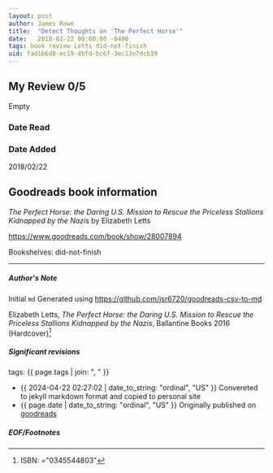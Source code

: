 ```yaml
---
layout: post
author: James Rowe
title:  "Detect Thoughts on 'The Perfect Horse'"
date:   2018-02-22 00:00:00 -0400
tags: book review Letts did-not-finish
uid: fad1b6d8-ec19-4bfd-bc6f-3ec13e7dcb39
---
```


<!-- highly dependent on how you personally use jekyll templates, and how you want this to show up -->
<!-- escape any jekyll keys with double brackets -->

## My Review 0/5

Empty

### Date Read


### Date Added
2018/02/22

## Goodreads book information

*The Perfect Horse: the Daring U.S. Mission to Rescue the Priceless Stallions Kidnapped by the Nazis* by Elizabeth Letts

https://www.goodreads.com/book/show/28007894

Bookshelves: did-not-finish

---

##### Author's Note

Initial `md` Generated using https://github.com/jsr6720/goodreads-csv-to-md

Elizabeth Letts, *The Perfect Horse: the Daring U.S. Mission to Rescue the Priceless Stallions Kidnapped by the Nazis*,  Ballantine Books 2016 (Hardcover)[^1]

##### Significant revisions

tags: {{ page.tags | join: ", " }} <!-- todo move this somewhere -->

- {{ 2024-04-22 02:27:02 | date_to_string: "ordinal", "US" }} Convereted to jekyll markdown format and copied to personal site
- {{ page.date | date_to_string: "ordinal", "US" }} Originally published on [goodreads](https://www.goodreads.com)

##### EOF/Footnotes

[^1]: ISBN: ="0345544803"